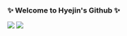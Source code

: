 ### ✨ Welcome to Hyejin's Github ✨

 <img src="https://img.shields.io/badge/NodeJS-339933?style=flat&logo=Node.JS&logoColor=white"/>
 <img src="https://img.shields.io/badge/TypeScript-3178C6?style=flat&logo=TypeScript&logoColor=white"/>
